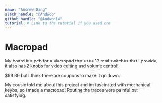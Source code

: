 ```yaml
---
name: "Andrew Dang"
slack_handle: "@Andwoo"
github_handle: "@Andwoo14"
tutorial: # Link to the tutorial if you used one
---
```


# Macropad

<!-- Describe your board in 2-3 sentences. What are you making? What will it do? -->
My board is a pcb for a Macropad that uses 12 total switches that I provide, it also has 2 knobs for video editing and volume control!
<!-- How much is it going to cost? -->
$99.39 but I think there are coupons to make it go down.
<!-- Tell us a little bit about your design process. What were some challenges? What helped? ***Totally optional*** -->
My cousin told me about this project and im fascinated with mechanical keybs, so i made a macropad!
Routing the traces were painful but satisfying. 
